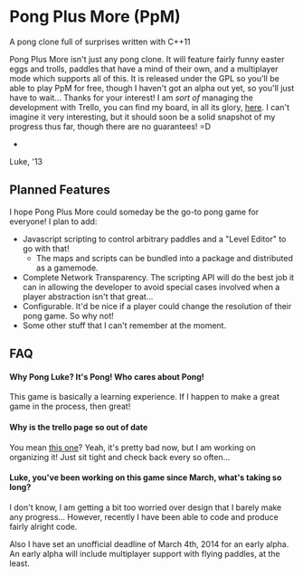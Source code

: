 <!---
 PpM - Pong Plus More - A pong clone full of surprises written with C++11.
 Copyright (C) 2013  Luke San Antonio

 You can contact me (Luke San Antonio) at lukesanantonio@gmail.com!

 This program is free software: you can redistribute it and/or modify
 it under the terms of the GNU General Public License as published by
 the Free Software Foundation, either version 3 of the License, or
 (at your option) any later version.

 This program is distributed in the hope that it will be useful,
 but WITHOUT ANY WARRANTY; without even the implied warranty of
 MERCHANTABILITY or FITNESS FOR A PARTICULAR PURPOSE.  See the
 GNU General Public License for more details.

 You should have received a copy of the GNU General Public License
 along with this program.  If not, see <http://www.gnu.org/licenses/>.
-->
Pong Plus More (PpM)
====================

A pong clone full of surprises written with C++11

Pong Plus More isn't just any pong clone. It will feature fairly funny easter
eggs and trolls, paddles that have a mind of their own, and a multiplayer mode
which supports all of this. It is released under the GPL so you'll be able to
play PpM for free, though I haven't got an alpha out yet, so you'll just have
to wait... Thanks for your interest! I am *sort of* managing the development
with Trello, you can find my board, in all its glory, [here][1]. I can't
imagine it very interesting, but it should soon be a solid snapshot of my
progress thus far, though there are no guarantees! =D

-
Luke, '13

Planned Features
----------------

I hope Pong Plus More could someday be the go-to pong game for everyone! I plan
to add:

 - Javascript scripting to control arbitrary paddles and a "Level Editor" to go
 with that!
   - The maps and scripts can be bundled into a package and distributed as a
   gamemode.
 - Complete Network Transparency. The scripting API will do the best job it can
 in allowing the developer to avoid special cases involved when a player
 abstraction isn't that great...
 - Configurable. It'd be nice if a player could change the resolution of their
 pong game. So why not!
 - Some other stuff that I can't remember at the moment.

FAQ
---

#### Why Pong Luke? It's Pong! Who cares about Pong!
This game is basically a learning experience. If I happen to make a great game
in the process, then great!

#### Why is the trello page so out of date
You mean [this one][1]? Yeah, it's pretty bad now, but I am working on
organizing it! Just sit tight and check back every so often...

#### Luke, you've been working on this game since March, what's taking so long?
I don't know, I am getting a bit too worried over design that I barely make any
progress... However, recently I have been able to code and produce fairly
alright code.

Also I have set an unofficial deadline of March 4th, 2014 for an
early alpha. An early alpha will include multiplayer support with flying
paddles, at the least.

[1]: <https://trello.com/b/6kkfz2kJ/pong-plus-more>
